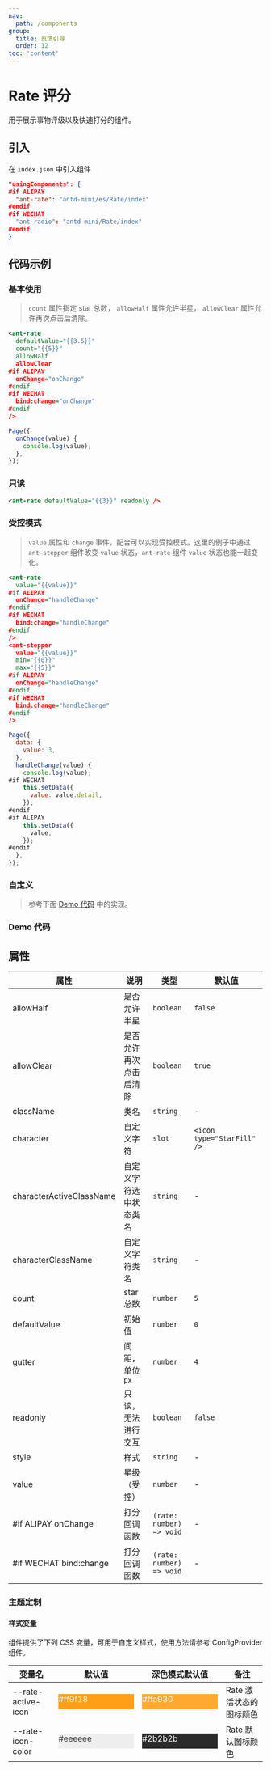 ```yaml
---
nav:
  path: /components
group:
  title: 反馈引导
  order: 12
toc: 'content'
---
```


# Rate 评分

用于展示事物评级以及快速打分的组件。

## 引入

在 `index.json` 中引入组件

```json
"usingComponents": {
#if ALIPAY
  "ant-rate": "antd-mini/es/Rate/index"
#endif
#if WECHAT
  "ant-radio": "antd-mini/Rate/index"
#endif
}
```

## 代码示例

### 基本使用

> `count` 属性指定 star 总数， `allowHalf` 属性允许半星， `allowClear` 属性允许再次点击后清除。

```xml
<ant-rate
  defaultValue="{{3.5}}"
  count="{{5}}"
  allowHalf
  allowClear
#if ALIPAY
  onChange="onChange"
#endif
#if WECHAT
  bind:change="onChange"
#endif
/>
```

```js
Page({
  onChange(value) {
    console.log(value);
  },
});
```

### 只读

```xml
<ant-rate defaultValue="{{3}}" readonly />
```

### 受控模式

> `value` 属性和 `change` 事件，配合可以实现受控模式。这里的例子中通过 `ant-stepper` 组件改变 `value` 状态，`ant-rate` 组件 `value` 状态也能一起变化。

```xml
<ant-rate
  value="{{value}}"
#if ALIPAY
  onChange="handleChange"
#endif
#if WECHAT
  bind:change="handleChange"
#endif
/>
<ant-stepper
  value="{{value}}"
  min="{{0}}"
  max="{{5}}"
#if ALIPAY
  onChange="handleChange"
#endif
#if WECHAT
  bind:change="handleChange"
#endif
/>
```

```js
Page({
  data: {
    value: 3,
  },
  handleChange(value) {
    console.log(value);
#if WECHAT
    this.setData({
      value: value.detail,
    });
#endif
#if ALIPAY
    this.setData({
      value,
    });
#endif
  },
});
```

### 自定义

> 参考下面 [Demo 代码](#demo-代码) 中的实现。

### Demo 代码

<code src='../../demo/pages/Rate/index'></code>

## 属性

| 属性                     | 说明                   | 类型                     | 默认值                     |
| ------------------------ | ---------------------- | ------------------------ | -------------------------- |
| allowHalf                | 是否允许半星           | `boolean`                | `false`                    |
| allowClear               | 是否允许再次点击后清除 | `boolean`                | `true`                     |
| className                | 类名                   | `string`                 | -                          |
| character                | 自定义字符             | `slot`                   | `<icon type="StarFill" />` |
| characterActiveClassName | 自定义字符选中状态类名 | `string`                 | -                          |
| characterClassName       | 自定义字符类名         | `string`                 | -                          |
| count                    | star 总数              | `number`                 | `5`                        |
| defaultValue             | 初始值                 | `number`                 | `0`                        |
| gutter                   | 间距，单位 `px`        | `number`                 | `4`                        |
| readonly                 | 只读，无法进行交互     | `boolean`                | `false`                    |
| style                    | 样式                   | `string`                 | -                          |
| value                    | 星级（受控）           | `number`                 | -                          |
| #if ALIPAY onChange      | 打分回调函数           | `(rate: number) => void` | -                          |
| #if WECHAT bind:change   | 打分回调函数           | `(rate: number) => void` | -                          |

### 主题定制

#### 样式变量

组件提供了下列 CSS 变量，可用于自定义样式，使用方法请参考 ConfigProvider 组件。

| 变量名             | 默认值                                                                                            | 深色模式默认值                                                                                    | 备注                    |
| ------------------ | ------------------------------------------------------------------------------------------------- | ------------------------------------------------------------------------------------------------- | ----------------------- |
| --rate-active-icon | <div style="width: 150px; height: 30px; background-color: #ff9f18; color: #ffffff;">#ff9f18</div> | <div style="width: 150px; height: 30px; background-color: #ffa930; color: #ffffff;">#ffa930</div> | Rate 激活状态的图标颜色 |
| --rate-icon-color  | <div style="width: 150px; height: 30px; background-color: #eeeeee; color: #333333;">#eeeeee</div> | <div style="width: 150px; height: 30px; background-color: #2b2b2b; color: #ffffff;">#2b2b2b</div> | Rate 默认图标颜色       |

